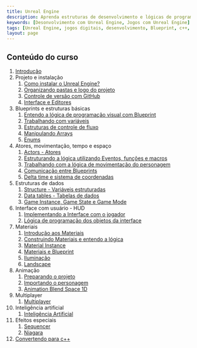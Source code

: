 ```yaml
---
title: Unreal Engine
description: Aprenda estruturas de desenvolvimento e lógicas de programação, utilizando **Blueprints** e **C++**, bem como a construção de elementos de apresentação de jogos como por exemplo materiais, terrenos, inteligência artificial e conexões multiplayer com Unreal Engine.  
keywords: [Desonvolvimento com Unreal Engine, Jogos com Unreal Engine]
tags: [Unreal Engine, jogos digitais, desenvolvimento, Blueprint, c++, game digital]
layout: page
---
```


## Conteúdo do curso
1. [Introdução](unreal_engine_introducao_desenvolvimento_jogos.html)
1. Projeto e instalação
    1. [Como instalar o Unreal Engine?](unreal_engine_como_instalar_o_unreal_engine.html)
    1. [Organizando pastas e logo do projeto](unreal_engine_organizando_pastas_e_logo.html)
    1. [Controle de versão com GitHub](unreal_engine_controle_de_versao_com_github.html)
    1. [Interface e Editores](interface_e_editores.html)  
1. Blueprints e estruturas básicas
    1. [Entendo a lógica de programação visual com Blueprint](unreal_engine_entendo_blueprint.html)
    1. [Trabalhando com variáveis](unreal_engine_trabalhando_com_variaveis.html)  
    1. [Estruturas de controle de fluxo](unreal_engine_estruturas_de_controle_de_fluxo.html)
    1. [Manipulando Arrays](unreal_engine_manipulando_array.html)  
    1. [Enums](unreal_engine_enum.html)    
1. Atores, movimentação, tempo e espaço
    1. [Actors - Atores](actor_atores.html)
    1. [Estruturando a lógica utilizando Eventos, funções e macros](estruturando_logica_utilizando_eventos_funcoes_macros.html)  
    1. [Trabalhando com a lógica de movimentação do personagem](trabalhando_com_logica_movimentacao_de_personagem.html)    
    1. [Comunicação entre Blueprints](comunicacao_entre_blueprint.html)    
    1. [Delta time e sistema de coordenadas](deltatime_sistema_coordenadas.html)  
1. Estruturas de dados
    1. [Structure - Variáveis estruturadas](structure_variaveis_estruturadas.html)  
    1. [Data tables - Tabelas de dados](data_tables.html)
    1. [Game Instance, Game State e Game Mode](unreal_engine_gameinstance_state_mode.html)
1. Interface com usuário - HUD
    1. [Implementando a Interface com o jogador](unreal_engine_hud_interface.html)
    1. [Lógica de programação dos objetos da interface](unreal_engine_hud_logica.html)
1. Materiais
    1. [Introdução aos Materiais](unreal_engine_material_introducao_aos_materiais.html)
    1. [Construindo Materiais e entendo a lógica](unreal_engine_material_construindo_materiais_entendendo_a_logica.html)
    1. [Material Instance](unreal_engine_material_instance.html)
    1. [Materiais e Blueprint](unreal_engine_material_blueprint.html)
    1. [Iluminação](iluminacao.html)
    1. [Landscape](landscape.html)  
1. Animação
    1. [Preparando o projeto](unreal_engine_animacao_preparando_o_projeto.html)
    1. [Importando o personagem](unreal_engine_animacao_importando_o_personagem.html)    
    1. [Animation Blend Space 1D](unreal_engine_animacao_blend_space_1d.html)        
1. Multiplayer
    1. [Multiplayer](multiplayer.html)
1. Inteligência artificial
    1. [Inteligência Artificial](inteligenciaartificial.html)
1. Efeitos especiais
    1. [Sequencer](sequencer.html)
    1. [Niagara](niagara.html)
1. [Convertendo para c++](convertendo_blueprint_para_c++.html)
